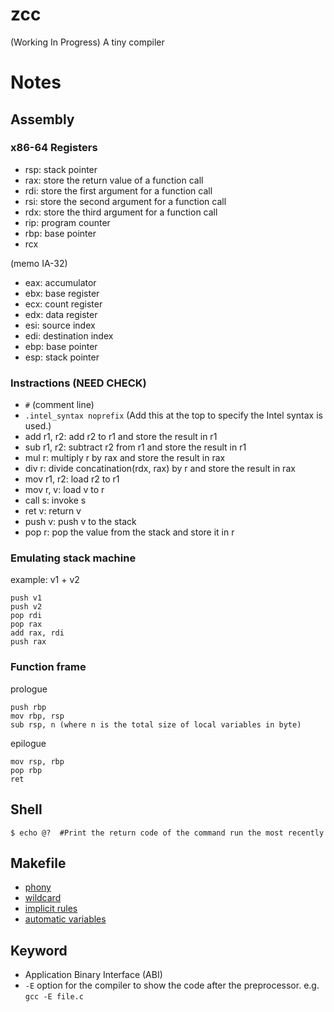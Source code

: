 # zcc
(Working In Progress) A tiny compiler


# Notes
## Assembly
### x86-64 Registers
* rsp: stack pointer
* rax: store the return value of a function call
* rdi: store the first argument for a function call
* rsi: store the second argument for a function call
* rdx: store the third argument for a function call
* rip: program counter
* rbp: base pointer
* rcx

(memo IA-32)
* eax: accumulator
* ebx: base register
* ecx: count register
* edx: data register
* esi: source index
* edi: destination index
* ebp: base pointer
* esp: stack pointer

### Instractions (NEED CHECK)
* `#` (comment line)
* `.intel_syntax noprefix` (Add this at the top to specify the Intel syntax is used.)
* add r1, r2: add r2 to r1 and store the result in r1
* sub r1, r2: subtract r2 from r1 and store the result in r1
* mul r: multiply r by rax and store the result in rax
* div r: divide concatination(rdx, rax) by r and store the result in rax
* mov r1, r2: load r2 to r1
* mov r, v: load v to r
* call s: invoke s
* ret v: return v
* push v: push v to the stack
* pop r: pop the value from the stack and store it in r

### Emulating stack machine
example: v1 + v2
```
push v1
push v2
pop rdi
pop rax
add rax, rdi
push rax
```

### Function frame
prologue
```
push rbp
mov rbp, rsp
sub rsp, n (where n is the total size of local variables in byte)
```
epilogue
```
mov rsp, rbp
pop rbp
ret
```

## Shell
```
$ echo @?  #Print the return code of the command run the most recently
```

## Makefile
* [phony](https://www.gnu.org/software/make/manual/html_node/Phony-Targets.html#Phony-Targets)
* [wildcard](https://www.gnu.org/software/make/manual/html_node/Wildcard-Function.html#Wildcard-Function)
* [implicit rules](https://www.gnu.org/software/make/manual/html_node/Using-Implicit.html#Using-Implicit)
* [automatic variables](https://www.gnu.org/software/make/manual/html_node/Automatic-Variables.html#Automatic-Variables)

## Keyword
* Application Binary Interface (ABI)
* `-E` option for the compiler to show the code after the preprocessor. e.g. `gcc -E file.c`
